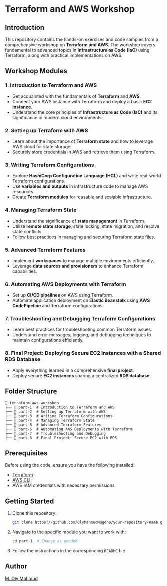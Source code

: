 # Terraform and AWS Workshop

## Introduction

This repository contains the hands-on exercises and code samples from a comprehensive workshop on **Terraform and AWS**. The workshop covers fundamental to advanced topics in **Infrastructure as Code (IaC)** using Terraform, along with practical implementations on AWS.

## Workshop Modules

### 1. Introduction to Terraform and AWS

- Get acquainted with the fundamentals of **Terraform** and **AWS**.
- Connect your AWS instance with Terraform and deploy a basic **EC2 instance**.
- Understand the core principles of **Infrastructure as Code (IaC)** and its significance in modern cloud environments.

### 2. Setting up Terraform with AWS

- Learn about the importance of **Terraform state** and how to leverage AWS cloud for state storage.
- Securely store credentials in AWS and retrieve them using Terraform.

### 3. Writing Terraform Configurations

- Explore **HashiCorp Configuration Language (HCL)** and write real-world Terraform configurations.
- Use **variables and outputs** in infrastructure code to manage AWS resources.
- Create **Terraform modules** for reusable and scalable infrastructure.

### 4. Managing Terraform State

- Understand the significance of **state management** in Terraform.
- Utilize **remote state storage**, state locking, state migration, and resolve state conflicts.
- Follow best practices in managing and securing Terraform state files.

### 5. Advanced Terraform Features

- Implement **workspaces** to manage multiple environments efficiently.
- Leverage **data sources and provisioners** to enhance Terraform capabilities.

### 6. Automating AWS Deployments with Terraform

- Set up **CI/CD pipelines** on AWS using Terraform.
- Automate application deployment on **Elastic Beanstalk** using **AWS CodePipeline** and Terraform configurations.

### 7. Troubleshooting and Debugging Terraform Configurations

- Learn best practices for troubleshooting common Terraform issues.
- Understand error messages, logging, and debugging techniques to maintain configurations efficiently.

### 8. Final Project: Deploying Secure EC2 Instances with a Shared RDS Database

- Apply everything learned in a comprehensive **final project**.
- Deploy secure **EC2 instances** sharing a centralized **RDS database**.

## Folder Structure

```
📂 terraform-aws-workshop
├── 📂 part-1  # Introduction to Terraform and AWS
├── 📂 part-2  # Setting up Terraform with AWS
├── 📂 part-3  # Writing Terraform Configurations
├── 📂 part-4  # Managing Terraform State
├── 📂 part-5  # Advanced Terraform Features
├── 📂 part-6  # Automating AWS Deployments with Terraform
├── 📂 part-7  # Troubleshooting and Debugging
├── 📂 part-8  # Final Project: Secure EC2 with RDS
```

## Prerequisites

Before using the code, ensure you have the following installed:

- [Terraform](https://www.terraform.io/downloads)
- [AWS CLI](https://aws.amazon.com/cli/)
- AWS IAM credentials with necessary permissions

## Getting Started

1. Clone this repository:
   ```bash
   git clone https://github.com/OlyMahmudMugdho/your-repository-name.git
   ```
2. Navigate to the specific module you want to work with:
   ```bash
   cd part-1  # Change as needed
   ```
3. Follow the instructions in the corresponding `README` file

## Author

[M. Oly Mahmud](https://github.com/OlyMahmudMugdho)
